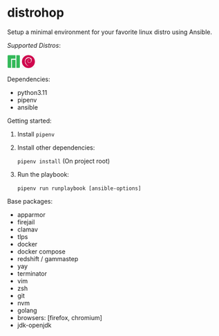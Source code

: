 # distrohop

Setup a minimal environment for your favorite linux distro using Ansible.

_Supported Distros_:

<p float="left">
    <img src="images/manjaro-icon.png" width="30" height="30"/>
    <img src="images/debian-icon.png" width="30" height="30"/>
</p>

Dependencies: 

 - python3.11 
 - pipenv
 - ansible

Getting started:

1. Install `pipenv`

2. Install other dependencies:

    `pipenv install` (On project root)

3. Run the playbook:

    `pipenv run runplaybook [ansible-options]`

Base packages:

- apparmor
- firejail
- clamav
- tlps
- docker
- docker compose
- redshift / gammastep
- yay
- terminator
- vim
- zsh
- git
- nvm
- golang
- browsers: [firefox, chromium]
- jdk-openjdk 